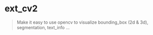 # ext_cv2

> Make it easy to use opencv to visualize bounding_box (2d & 3d), segmentation, text_info ...
